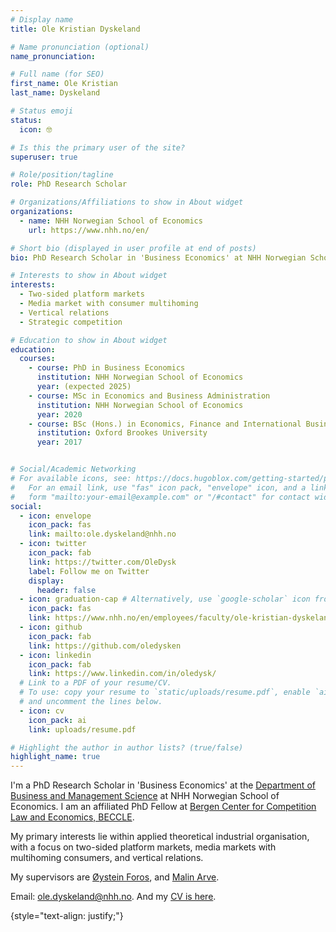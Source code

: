 ```yaml
---
# Display name
title: Ole Kristian Dyskeland

# Name pronunciation (optional)
name_pronunciation: 

# Full name (for SEO)
first_name: Ole Kristian
last_name: Dyskeland

# Status emoji
status:
  icon: 🤓

# Is this the primary user of the site?
superuser: true

# Role/position/tagline
role: PhD Research Scholar

# Organizations/Affiliations to show in About widget
organizations:
  - name: NHH Norwegian School of Economics
    url: https://www.nhh.no/en/

# Short bio (displayed in user profile at end of posts)
bio: PhD Research Scholar in 'Business Economics' at NHH Norwegian School of Economics. Research in applied economic theory for industrial organisation and media economics.

# Interests to show in About widget
interests:
  - Two-sided platform markets
  - Media market with consumer multihoming
  - Vertical relations
  - Strategic competition

# Education to show in About widget
education:
  courses:
    - course: PhD in Business Economics
      institution: NHH Norwegian School of Economics
      year: (expected 2025)
    - course: MSc in Economics and Business Administration
      institution: NHH Norwegian School of Economics
      year: 2020
    - course: BSc (Hons.) in Economics, Finance and International Business
      institution: Oxford Brookes University
      year: 2017


# Social/Academic Networking
# For available icons, see: https://docs.hugoblox.com/getting-started/page-builder/#icons
#   For an email link, use "fas" icon pack, "envelope" icon, and a link in the
#   form "mailto:your-email@example.com" or "/#contact" for contact widget.
social:
  - icon: envelope
    icon_pack: fas
    link: mailto:ole.dyskeland@nhh.no
  - icon: twitter
    icon_pack: fab
    link: https://twitter.com/OleDysk
    label: Follow me on Twitter
    display:
      header: false
  - icon: graduation-cap # Alternatively, use `google-scholar` icon from `ai` icon pack
    icon_pack: fas
    link: https://www.nhh.no/en/employees/faculty/ole-kristian-dyskeland/
  - icon: github
    icon_pack: fab
    link: https://github.com/oledysken
  - icon: linkedin
    icon_pack: fab
    link: https://www.linkedin.com/in/oledysk/
  # Link to a PDF of your resume/CV.
  # To use: copy your resume to `static/uploads/resume.pdf`, enable `ai` icons in `params.yaml`,
  # and uncomment the lines below.
  - icon: cv
    icon_pack: ai
    link: uploads/resume.pdf

# Highlight the author in author lists? (true/false)
highlight_name: true
---
```


I'm a PhD Research Scholar in 'Business Economics' at the [Department of Business and Management Science](https://www.nhh.no/en/departments/business-and-management-science/) at NHH Norwegian School of Economics. I am an affiliated PhD Fellow at [Bergen Center for Competition Law and Economics, BECCLE](https://beccle.no).

My primary interests lie within applied theoretical industrial organisation, with a focus on two-sided platform markets, media markets with multihoming consumers, and vertical relations. 

My supervisors are [Øystein Foros](https://www.nhh.no/en/employees/faculty/oystein-foros/), and [Malin Arve](https://sites.google.com/site/malinarve/).

 

Email: ole.dyskeland@nhh.no. And my [CV is here](/uploads/resume.pdf).

{style="text-align: justify;"}
